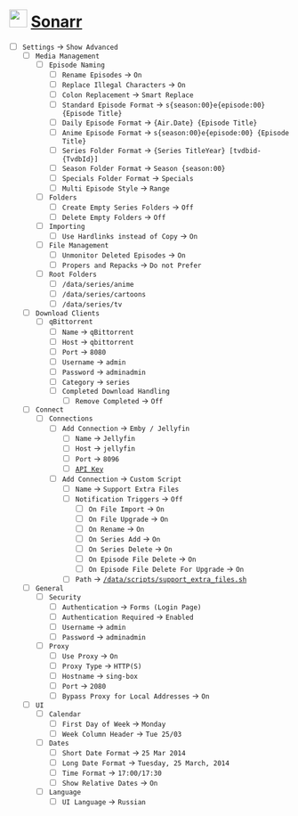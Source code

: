 # <img src="https://raw.githubusercontent.com/Sonarr/Sonarr/refs/heads/develop/Logo/Sonarr.svg" width="32"/> [Sonarr](http://localhost:8989/)

- [ ] `Settings` -> `Show Advanced`
  - [ ] `Media Management`
	- [ ] `Episode Naming`
	  - [ ] `Rename Episodes` -> `On`
	  - [ ] `Replace Illegal Characters` -> `On`
	  - [ ] `Colon Replacement` -> `Smart Replace`
	  - [ ] `Standard Episode Format` -> `s{season:00}e{episode:00} {Episode Title}`
	  - [ ] `Daily Episode Format` -> `{Air.Date} {Episode Title}`
	  - [ ] `Anime Episode Format` -> `s{season:00}e{episode:00} {Episode Title}`
	  - [ ] `Series Folder Format` -> `{Series TitleYear} [tvdbid-{TvdbId}]`
	  - [ ] `Season Folder Format` -> `Season {season:00}`
	  - [ ] `Specials Folder Format` -> `Specials`
	  - [ ] `Multi Episode Style` -> `Range`
	- [ ] `Folders`
	  - [ ] `Create Empty Series Folders` -> `Off`
	  - [ ] `Delete Empty Folders` -> `Off`
	- [ ] `Importing`
	  - [ ] `Use Hardlinks instead of Copy` -> `On`
	- [ ] `File Management`
	  - [ ] `Unmonitor Deleted Episodes` -> `On`
	  - [ ] `Propers and Repacks` -> `Do not Prefer`
	- [ ] `Root Folders`
	  - [ ] `/data/series/anime`
	  - [ ] `/data/series/cartoons`
	  - [ ] `/data/series/tv`
  - [ ] `Download Clients`
	- [ ] `qBittorrent`
	  - [ ] `Name` -> `qBittorrent`
	  - [ ] `Host` -> `qbittorrent`
	  - [ ] `Port` -> `8080`
	  - [ ] `Username` -> `admin`
	  - [ ] `Password` -> `adminadmin`
	  - [ ] `Category` -> `series`
	  - [ ] `Completed Download Handling`
		- [ ] `Remove Completed` -> `Off`
  - [ ] `Connect`
	- [ ] `Connections`
	  - [ ] `Add Connection` -> `Emby / Jellyfin`
		- [ ] `Name` -> `Jellyfin`
		- [ ] `Host` -> `jellyfin`
		- [ ] `Port` -> `8096`
		- [ ] [`API Key`](http://localhost:8096/web/#/dashboard/keys)
	  - [ ] `Add Connection` -> `Custom Script`
		- [ ] `Name` -> `Support Extra Files`
		- [ ] `Notification Triggers` -> `Off`
		  - [ ] `On File Import` -> `On`
		  - [ ] `On File Upgrade` -> `On`
		  - [ ] `On Rename` -> `On`
		  - [ ] `On Series Add` -> `On`
		  - [ ] `On Series Delete` -> `On`
		  - [ ] `On Episode File Delete` -> `On`
		  - [ ] `On Episode File Delete For Upgrade` -> `On`
		- [ ] `Path` -> [`/data/scripts/support_extra_files.sh`](https://raw.githubusercontent.com/Victor-Y-Fadeev/synology-jellyfin/refs/heads/master/scripts/support_extra_files.sh)
  - [ ] `General`
	- [ ] `Security`
	  - [ ] `Authentication` -> `Forms (Login Page)`
	  - [ ] `Authentication Required` -> `Enabled`
	  - [ ] `Username` -> `admin`
	  - [ ] `Password` -> `adminadmin`
	- [ ] `Proxy`
	  - [ ] `Use Proxy` -> `On`
	  - [ ] `Proxy Type` -> `HTTP(S)`
	  - [ ] `Hostname` -> `sing-box`
	  - [ ] `Port` -> `2080`
	  - [ ] `Bypass Proxy for Local Addresses` -> `On`
  - [ ] `UI`
	- [ ] `Calendar`
	  - [ ] `First Day of Week` -> `Monday`
	  - [ ] `Week Column Header` -> `Tue 25/03`
	- [ ] `Dates`
	  - [ ] `Short Date Format` -> `25 Mar 2014`
	  - [ ] `Long Date Format` -> `Tuesday, 25 March, 2014`
	  - [ ] `Time Format` -> `17:00/17:30`
	  - [ ] `Show Relative Dates` -> `On`
	- [ ] `Language`
	  - [ ] `UI Language` -> `Russian`
